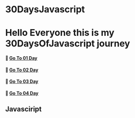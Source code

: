 # 30DaysJavascript
# Hello Everyone this is my 30DaysOfJavascript journey

#### 🚀  [Go To 01 Day ](https://github.com/tskoca/30DaysJavascript/tree/main/01Day) 
#### 🚀  [Go To 02 Day ](https://github.com/tskoca/30DaysJavascript/tree/main/02Day) 
#### 🚀  [Go To 03 Day ](https://github.com/tskoca/30DaysJavascript/tree/main/03Day) 
#### 🚀  [Go To 04 Day ](https://github.com/tskoca/30DaysJavascript/tree/main/04Day) 
## Javasciript
